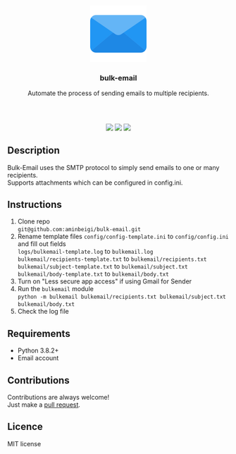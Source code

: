 <p align="center">
<img src="attachments\email.png" width="128" height="128"/>
<br/>
<h3 align="center">bulk-email</h3>
<p align="center">Automate the process of sending emails to multiple recipients.</p>
<h2></h2>
</p>
<br />

<p align="center">
<a href="../../issues"><img src="https://img.shields.io/github/issues/aminbeigi/Bulk-Email.svg?style=flat-square" /></a>
<a href="../../pulls"><img src="https://img.shields.io/github/issues-pr/aminbeigi/Bulk-Email.svg?style=flat-square" /></a>
<img src="https://img.shields.io/github/license/aminbeigi/Bulk-Email?style=flat-square">
</p>

## Description
Bulk-Email uses the SMTP protocol to simply send emails to one or many recipients.  
Supports attachments which can be configured in config.ini.

## Instructions
1. Clone repo  
`git@github.com:aminbeigi/bulk-email.git`
2. Rename template files 
`config/config-template.ini` to `config/config.ini` and fill out fields  
`logs/bulkemail-template.log` to `bulkemail.log`  
`bulkemail/recipients-template.txt` to `bulkemail/recipients.txt`  
`bulkemail/subject-template.txt` to `bulkemail/subject.txt`  
`bulkemail/body-template.txt` to `bulkemail/body.txt`  
3. Turn on "Less secure app access" if using Gmail for Sender
4. Run the `bulkemail` module    
`python -m bulkemail bulkemail/recipients.txt bulkemail/subject.txt bulkemail/body.txt`
5. Check the log file

## Requirements
* Python 3.8.2+
* Email account

## Contributions
Contributions are always welcome!  
Just make a [pull request](../../pulls).

## Licence
MIT license

